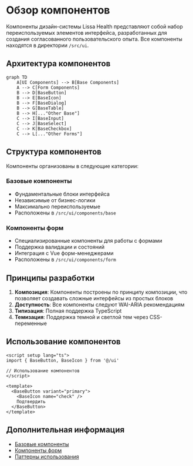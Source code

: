 # Обзор компонентов

Компоненты дизайн-системы Lissa Health представляют собой набор переиспользуемых элементов интерфейса, разработанных для создания согласованного пользовательского опыта. Все компоненты находятся в директории `/src/ui`.

## Архитектура компонентов

```mermaid
graph TD
    A[UI Components] --> B[Base Components]
    A --> C[Form Components]
    B --> D[BaseButton]
    B --> E[BaseIcon]
    B --> F[BaseDialog]
    B --> G[BaseTable]
    B --> H[..."Other Base"] 
    C --> I[BaseInput]
    C --> J[BaseSelect]
    C --> K[BaseCheckbox]
    C --> L[..."Other Forms"]
```

## Структура компонентов

Компоненты организованы в следующие категории:

### Базовые компоненты
- Фундаментальные блоки интерфейса
- Независимые от бизнес-логики
- Максимально переиспользуемые
- Расположены в `/src/ui/components/base`

### Компоненты форм
- Специализированные компоненты для работы с формами
- Поддержка валидации и состояний
- Интеграция с Vue форм-менеджерами
- Расположены в `/src/ui/components/form`

## Принципы разработки

1. **Композиция**: Компоненты построены по принципу композиции, что позволяет создавать сложные интерфейсы из простых блоков
2. **Доступность**: Все компоненты следуют WAI-ARIA рекомендациям
3. **Типизация**: Полная поддержка TypeScript
4. **Темизация**: Поддержка темной и светлой тем через CSS-переменные

## Использование компонентов

```vue
<script setup lang="ts">
import { BaseButton, BaseIcon } from '@/ui'

// Использование компонентов
</script>

<template>
  <BaseButton variant="primary">
    <BaseIcon name="check" />
    Подтвердить
  </BaseButton>
</template>
```

## Дополнительная информация

- [Базовые компоненты](/design-system/components/base-components)
- [Компоненты форм](/design-system/components/form-components)
- [Паттерны использования](/design-system/components/patterns) 